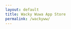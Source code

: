 ```yaml
---
layout: default
title: Wacky Wuwa App Store
permalink: /wackyww/
---
```


<html lang="en">
<head>
    <meta charset="UTF-8">
    <meta name="viewport" content="width=device-width, initial-scale=1.0">
    <title>{{ page.title }}</title>
    <script>
        document.addEventListener("DOMContentLoaded", function() {
            const APP_STORE_URL = "https://apps.apple.com/us/app/wacky-wuwa/id6504840460";
            const PLAY_STORE_URL = "https://play.google.com/store/apps/details?id=com.hippopenny.wuther";
            const WEBSITE_URL = "https://www.hippopenny.com/wackywuwa";

            var userAgent = navigator.userAgent || navigator.vendor || window.opera;

            // Redirect to App Store if iOS
            if (/iPad|iPhone|iPod/.test(userAgent) && !window.MSStream) {
                window.location.href = APP_STORE_URL;
                return;
            }

            // Redirect to Play Store if Android
            if (/android/i.test(userAgent)) {
                window.location.href = PLAY_STORE_URL;
                return;
            }

            // Redirect to website if PC
            window.location.href = WEBSITE_URL;
        });
    </script>
</head>
<body>
    <p>Redirecting...</p>
    <p>If you are not redirected automatically, <a href="https://www.hippopenny.com">click here</a>.</p>
</body>
</html>
